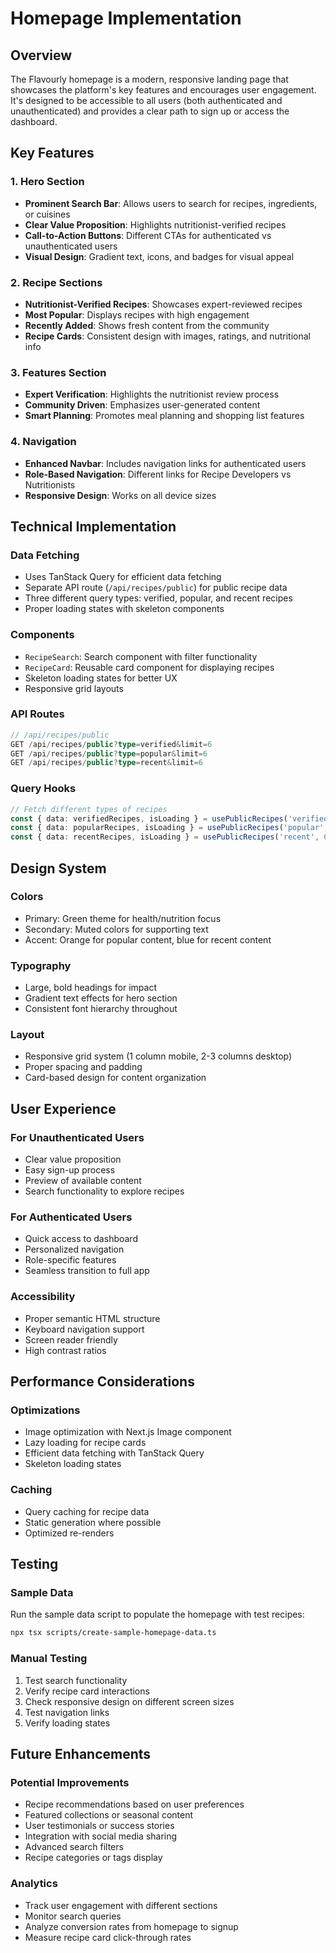 # Homepage Implementation

## Overview

The Flavourly homepage is a modern, responsive landing page that showcases the platform's key features and encourages user engagement. It's designed to be accessible to all users (both authenticated and unauthenticated) and provides a clear path to sign up or access the dashboard.

## Key Features

### 1. Hero Section

- **Prominent Search Bar**: Allows users to search for recipes, ingredients, or cuisines
- **Clear Value Proposition**: Highlights nutritionist-verified recipes
- **Call-to-Action Buttons**: Different CTAs for authenticated vs unauthenticated users
- **Visual Design**: Gradient text, icons, and badges for visual appeal

### 2. Recipe Sections

- **Nutritionist-Verified Recipes**: Showcases expert-reviewed recipes
- **Most Popular**: Displays recipes with high engagement
- **Recently Added**: Shows fresh content from the community
- **Recipe Cards**: Consistent design with images, ratings, and nutritional info

### 3. Features Section

- **Expert Verification**: Highlights the nutritionist review process
- **Community Driven**: Emphasizes user-generated content
- **Smart Planning**: Promotes meal planning and shopping list features

### 4. Navigation

- **Enhanced Navbar**: Includes navigation links for authenticated users
- **Role-Based Navigation**: Different links for Recipe Developers vs Nutritionists
- **Responsive Design**: Works on all device sizes

## Technical Implementation

### Data Fetching

- Uses TanStack Query for efficient data fetching
- Separate API route (`/api/recipes/public`) for public recipe data
- Three different query types: verified, popular, and recent recipes
- Proper loading states with skeleton components

### Components

- `RecipeSearch`: Search component with filter functionality
- `RecipeCard`: Reusable card component for displaying recipes
- Skeleton loading states for better UX
- Responsive grid layouts

### API Routes

```typescript
// /api/recipes/public
GET /api/recipes/public?type=verified&limit=6
GET /api/recipes/public?type=popular&limit=6
GET /api/recipes/public?type=recent&limit=6
```

### Query Hooks

```typescript
// Fetch different types of recipes
const { data: verifiedRecipes, isLoading } = usePublicRecipes('verified', 6);
const { data: popularRecipes, isLoading } = usePublicRecipes('popular', 6);
const { data: recentRecipes, isLoading } = usePublicRecipes('recent', 6);
```

## Design System

### Colors

- Primary: Green theme for health/nutrition focus
- Secondary: Muted colors for supporting text
- Accent: Orange for popular content, blue for recent content

### Typography

- Large, bold headings for impact
- Gradient text effects for hero section
- Consistent font hierarchy throughout

### Layout

- Responsive grid system (1 column mobile, 2-3 columns desktop)
- Proper spacing and padding
- Card-based design for content organization

## User Experience

### For Unauthenticated Users

- Clear value proposition
- Easy sign-up process
- Preview of available content
- Search functionality to explore recipes

### For Authenticated Users

- Quick access to dashboard
- Personalized navigation
- Role-specific features
- Seamless transition to full app

### Accessibility

- Proper semantic HTML structure
- Keyboard navigation support
- Screen reader friendly
- High contrast ratios

## Performance Considerations

### Optimizations

- Image optimization with Next.js Image component
- Lazy loading for recipe cards
- Efficient data fetching with TanStack Query
- Skeleton loading states

### Caching

- Query caching for recipe data
- Static generation where possible
- Optimized re-renders

## Testing

### Sample Data

Run the sample data script to populate the homepage with test recipes:

```bash
npx tsx scripts/create-sample-homepage-data.ts
```

### Manual Testing

1. Test search functionality
2. Verify recipe card interactions
3. Check responsive design on different screen sizes
4. Test navigation links
5. Verify loading states

## Future Enhancements

### Potential Improvements

- Recipe recommendations based on user preferences
- Featured collections or seasonal content
- User testimonials or success stories
- Integration with social media sharing
- Advanced search filters
- Recipe categories or tags display

### Analytics

- Track user engagement with different sections
- Monitor search queries
- Analyze conversion rates from homepage to signup
- Measure recipe card click-through rates
